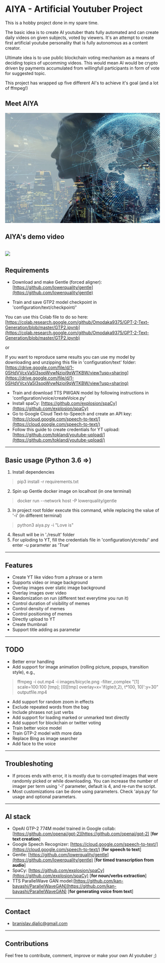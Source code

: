 # AIYA - Artificial Youtuber Project

This is a hobby project done in my spare time.

The basic idea is to create AI youtuber thats fully automated and can create daily videos on given subjects, voted by viewers. It's an attempt to create first artificial youtube personality that is fully autonomous as a content creator.

Ultimate idea is to use public blockchain voting mechanism as a means of deciding topics of upcomming videos. This would mean AI would be crypto driven by payments accumulated from willingfull participants in form of vote for suggested topic.

This project has wrapped up five different AI's to achieve it's goal (and a lot of ffmpeg!)

## Meet AIYA
![AIYA](./thumb.jpg)
## AIYA's demo video 
[![](http://img.youtube.com/vi/VkoQecLPkS4/0.jpg)](http://www.youtube.com/watch?v=VkoQecLPkS4)
---------------------------------------------------------------
## Requirements
- Download and make Gentle (forced aligner): 
[https://github.com/lowerquality/gentle](https://github.com/lowerquality/gentle)

- Train and save GTP2 model checkpoint in 'configuration/text/checkpoint/'

You can use this Colab file to do so here:
[https://colab.research.google.com/github/Omodaka9375/GPT-2-Text-Generation/blob/master/GTP2.ipynb](https://colab.research.google.com/github/Omodaka9375/GPT-2-Text-Generation/blob/master/GTP2.ipynb)

or

If you want to reproduce same results you can use my model by downloading and unzipping this file in 'configuration/text' folder: [https://drive.google.com/file/d/1-0SHdVVcxVa5I3sopWywNzjoi9qWTKBW/view?usp=sharing](https://drive.google.com/file/d/1-0SHdVVcxVa5I3sopWywNzjoi9qWTKBW/view?usp=sharing)
- Train and download TTS PWGAN model by following instructions in 'configuration/voice/createVoice.py'
- Install spaCy: [https://github.com/explosion/spaCy](https://github.com/explosion/spaCy)
- Go to Google Cloud Text-to-Speech and create an API key: [https://cloud.google.com/speech-to-text/](https://cloud.google.com/speech-to-text/) 
- Follow this guide to create credentials for YT upload: [https://github.com/tokland/youtube-upload/](https://github.com/tokland/youtube-upload/)
---------------------------------------------------------------
## Basic usage (Python 3.6 =>)
1. Install dependencies
> pip3 install -r requirements.txt
2. Spin up Gentle docker image on localhost (in one terminal)
> docker run --network host -P lowerquality/gentle
3. In project root folder execute this command, while replacing the value of '-i' (in different terminal)
> python3 aiya.py -i "Love is"
4. Result will be in './result' folder
5. For uploding to YT, fill the credentials file in 'configuration/ytcreds/' and enter -u parameter as 'True' 
---------------------------------------------------------------
## Features
- Create YT like video from a phrase or a term
- Supports video or image background
- Overlay images over static image background
- Overlay images over video
- Randomization on run (different text everytime you run it)
- Control duration of visibility of memes
- Control density of memes
- Control positioning of memes
- Directly upload to YT
- Create thumbnail
- Support title adding as parametar
---------------------------------------------------------------
## TODO
- Better error handling
- Add support for image animation (rolling picture, popups, transition style), e.g.,
> ffmpeg -i out.mp4 -i images/bicycle.png -filter_complex "[1] scale=100:100 [tmp]; [0][tmp] overlay=x='if(gte(t,2), t*100, 10)':y=30" outputfile.mp4
- Add support for random zoom in effects
- Exclude repeated words from the bag
- Include phrases not just verbs 
- Add support for loading marked or unmarked text directly
- Add support for blockchain or twitter voting
- Train better voice model
- Train GTP-2 model with more data
- Replace Bing as image searcher
- Add face to the voice
---------------------------------------------------------------
## Troubleshoting
- If proces ends with error, it is mostly due to corrupted images that were randomly picked or while downloading. You can increase the number of imager per term using '-l' parameter, default is 4, and re-run the script.
- Most customizations can be done using parameters. Check 'aiya.py' for usage and optional parametars.
---------------------------------------------------------------
## AI stack
- OpeAI GTP-2 774M model trained in Google collab: [https://github.com/openai/gpt-2](https://github.com/openai/gpt-2) [**for text creation**]
- Google Speech Recognizer: [https://cloud.google.com/speech-to-text/](https://cloud.google.com/speech-to-text/) [**for speech to text**]
- Gentle: [https://github.com/lowerquality/gentle](https://github.com/lowerquality/gentle) [**for timed transcription from audio**]
- SpaCy: [https://github.com/explosion/spaCy](https://github.com/explosion/spaCy) [**for noun/verbs extraction**]
- TTS ParallelWave GAN model:[https://github.com/kan-bayashi/ParallelWaveGAN](https://github.com/kan-bayashi/ParallelWaveGAN) [**for generating voice from text**]
---------------------------------------------------------------
## Contact
- branislav.djalic@gmail.com
---------------------------------------------------------------
## Contributions
Feel free to contribute, comment, improve or make your own AI youtuber ;)